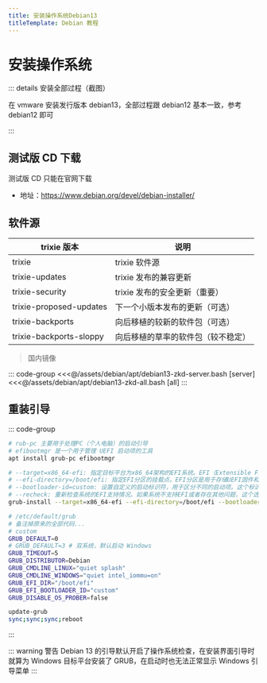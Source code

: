 ```yaml
---
title: 安装操作系统Debian13
titleTemplate: Debian 教程
---
```


# 安装操作系统

::: details 安装全部过程（截图）

在 vmware 安装发行版本 debian13，全部过程跟 debian12 基本一致，参考 debian12 即可

:::

## 测试版 CD 下载

测试版 CD 只能在官网下载

-   地址：https://www.debian.org/devel/debian-installer/

## 软件源

| trixie 版本             | 说明                               |
| ----------------------- | ---------------------------------- |
| trixie                  | trixie 软件源                      |
| trixie-updates          | trixie 发布的兼容更新              |
| trixie-security         | trixie 发布的安全更新（重要）      |
| trixie-proposed-updates | 下一个小版本发布的更新（可选）     |
| trixie-backports        | 向后移植的较新的软件包（可选）     |
| trixie-backports-sloppy | 向后移植的草率的软件包（较不稳定） |

> 国内镜像

::: code-group
<<<@/assets/debian/apt/debian13-zkd-server.bash [server]
<<<@/assets/debian/apt/debian13-zkd-all.bash [all]
:::

## 重装引导

::: code-group

```bash [安装必要软件包]
# rub-pc 主要用于处理PC（个人电脑）的启动引导
# efibootmgr 是一个用于管理 UEFI 启动项的工具
apt install grub-pc efibootmgr
```

```bash [安装GRUB引导]
# --target=x86_64-efi: 指定目标平台为x86_64架构的EFI系统。EFI（Extensible Firmware Interface）是一种用于在计算机启动时加载操作系统的标准接口。
# --efi-directory=/boot/efi: 指定EFI分区的挂载点。EFI分区是用于存储UEFI固件和启动加载程序的分区。
# --bootloader-id=custom: 设置自定义的启动标识符，用于区分不同的启动项。这个标识符将在GRUB菜单中显示，以便用户选择要启动的操作系统。
# --recheck: 重新检查系统的EFI支持情况。如果系统不支持EFI或者存在其他问题，这个选项可以帮助你解决问题。
grub-install --target=x86_64-efi --efi-directory=/boot/efi --bootloader-id=custom --recheck
```

```bash [GRUB引导加载程序配置文件]
# /etc/default/grub
# 备注掉原来的全部代码...
# custom
GRUB_DEFAULT=0
# GRUB_DEFAULT=3 # 双系统，默认启动 Windows
GRUB_TIMEOUT=5
GRUB_DISTRIBUTOR=Debian
GRUB_CMDLINE_LINUX="quiet splash"
GRUB_CMDLINE_WINDOWS="quiet intel_iommu=on"
GRUB_EFI_DIR="/boot/efi"
GRUB_EFI_BOOTLOADER_ID="custom"
GRUB_DISABLE_OS_PROBER=false
```

```bash [更新引导]
update-grub
sync;sync;sync;reboot
```

:::

::: warning 警告
Debian 13 的引导默认开启了操作系统检查，在安装界面引导时就算为 Windows 目标平台安装了 GRUB，在启动时也无法正常显示 Windows 引导菜单
:::
